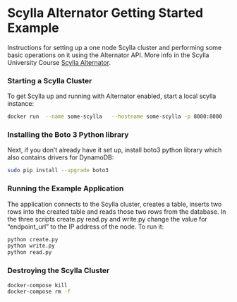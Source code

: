 # Scylla Alternator Getting Started Example
Instructions for setting up a one node Scylla cluster and performing some basic operations on it using the Alternator API. More info in the Scylla University Course [Scylla Alternator](https://university.scylladb.com/courses/scylla-alternator/lessons/dynamodb-api-compatibility-project-alternator-basics/). 

### Starting a Scylla Cluster
To get Scylla up and running with Alternator enabled, start a local scylla instance:
```bash
docker run  --name some-scylla   --hostname some-scylla -p 8000:8000  -d scylladb/scylla:4.1.0    --smp 1 --memory=750M --overprovisioned 1 --alternator-port=8000
```

### Installing the Boto 3 Python library
Next, if you don’t already have it set up, install boto3 python library which also contains drivers for DynamoDB:
```bash
sudo pip install --upgrade boto3
```

### Running the Example Application
The application connects to the Scylla cluster, creates a table, inserts two rows into the created table and reads those two rows from the database. 
In the three scripts create.py read.py and write.py change the value for “endpoint_url” to the IP address of the node. 
To run it:
```bash
python create.py
python write.py
python read.py
```

### Destroying the Scylla Cluster
```bash
docker-compose kill
docker-compose rm -f
```

